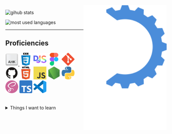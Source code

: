 <!-- midnight-purple theme also looks really good -->
<img alt="logo" src="https://raw.githubusercontent.com/MikhaD/MikhaD/main/img/logo.svg" align="right" width="260px">

![gihub stats](https://github-readme-stats.vercel.app/api?username=MikhaD&show_icons=true&count_private=true&bg_color=0000&text_color=888&theme=github_dark&hide_border=true)

![most used languages](https://github-readme-stats.vercel.app/api/top-langs/?username=MikhaD&layout=compact&langs_count=10&bg_color=0000&text_color=888&theme=github_dark&card_width=445&hide_border=true)

---
## Proficiencies

<div>
	<a href="https://autohotkey.com" about="_blank">
		<img width="40" src="https://raw.githubusercontent.com/MikhaD/MikhaD/main/img/icons/ahk.svg" alt="ahk" title="AutoHotkey">
	<a>
	<img width="40" src="https://raw.githubusercontent.com/MikhaD/MikhaD/main/img/icons/css.svg" alt="css" title="CSS">
	<img width="40" src="https://raw.githubusercontent.com/MikhaD/MikhaD/main/img/icons/discordjs.svg" alt="discordjs" title="DiscordJS">
	<img width="40" src="https://raw.githubusercontent.com/MikhaD/MikhaD/main/img/icons/figma.svg" alt="figma" title="Figma">
	<img width="40" src="https://raw.githubusercontent.com/MikhaD/MikhaD/main/img/icons/git.svg" alt="git" title="git">
	<img width="40" src="https://raw.githubusercontent.com/MikhaD/MikhaD/main/img/icons/github.svg" alt="github" title="GitHub">
	<img width="40" src="https://raw.githubusercontent.com/MikhaD/MikhaD/main/img/icons/html.svg" alt="html" title="HTML">
	<img width="40" src="https://raw.githubusercontent.com/MikhaD/MikhaD/main/img/icons/javascript.svg" alt="javascript" title="JavaScript">
	<img width="40" src="https://raw.githubusercontent.com/MikhaD/MikhaD/main/img/icons/node.svg" alt="node" title="Node">
	<img width="40" src="https://raw.githubusercontent.com/MikhaD/MikhaD/main/img/icons/python.svg" alt="python" title="Python">
	<img width="40" src="https://raw.githubusercontent.com/MikhaD/MikhaD/main/img/icons/scss.svg" alt="scss" title="SCSS">
	<img width="40" src="https://raw.githubusercontent.com/MikhaD/MikhaD/main/img/icons/typescript.svg" alt="typescript" title="TypeScript">
	<img width="40" src="https://raw.githubusercontent.com/MikhaD/MikhaD/main/img/icons/vscode.svg" alt="vscode" title="Visual Studio Code">
</div>
<br><br>
<details>
	<summary>Things I want to learn</summary>
	
	- Go
	- Svelte
	- Kotlin
	- OpenCV
	- Web Assembly
	- VSCode Extension development
</details>
